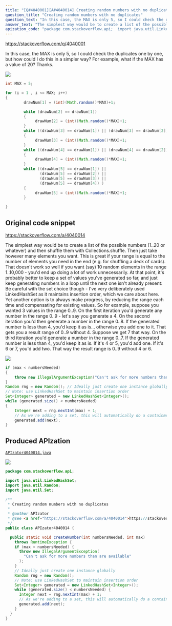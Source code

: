 ```yaml
---
title: "[Q#4040001][A#4040014] Creating random numbers with no duplicates"
question_title: "Creating random numbers with no duplicates"
question_text: "In this case, the MAX is only 5, so I could check the duplicates one by one, but how could I do this in a simpler way? For example, what if the MAX has a value of 20? Thanks."
answer_text: "The simplest way would be to create a list of the possible numbers (1..20 or whatever) and then shuffle them with Collections.shuffle. Then just take however many elements you want. This is great if your range is equal to the number of elements you need in the end (e.g. for shuffling a deck of cards). That doesn't work so well if you want (say) 10 random elements in the range 1..10,000 - you'd end up doing a lot of work unnecessarily. At that point, it's probably better to keep a set of values you've generated so far, and just keep generating numbers in a loop until the next one isn't already present: Be careful with the set choice though - I've very deliberately used LinkedHashSet as it maintains insertion order, which we care about here. Yet another option is to always make progress, by reducing the range each time and compensating for existing values. So for example, suppose you wanted 3 values in the range 0..9. On the first iteration you'd generate any number in the range 0..9 - let's say you generate a 4. On the second iteration you'd then generate a number in the range 0..8. If the generated number is less than 4, you'd keep it as is... otherwise you add one to it. That gets you a result range of 0..9 without 4. Suppose we get 7 that way. On the third iteration you'd generate a number in the range 0..7. If the generated number is less than 4, you'd keep it as is. If it's 4 or 5, you'd add one. If it's 6 or 7, you'd add two. That way the result range is 0..9 without 4 or 6."
apization_code: "package com.stackoverflow.api;  import java.util.LinkedHashSet; import java.util.Random; import java.util.Set;  /**  * Creating random numbers with no duplicates  *  * @author APIzator  * @see <a href=\"https://stackoverflow.com/a/4040014\">https://stackoverflow.com/a/4040014</a>  */ public class APIzator4040014 {    public static void createNumber(int numbersNeeded, int max)     throws RuntimeException {     if (max < numbersNeeded) {       throw new IllegalArgumentException(         \"Can't ask for more numbers than are available\"       );     }     // Ideally just create one instance globally     Random rng = new Random();     // Note: use LinkedHashSet to maintain insertion order     Set<Integer> generated = new LinkedHashSet<Integer>();     while (generated.size() < numbersNeeded) {       Integer next = rng.nextInt(max) + 1;       // As we're adding to a set, this will automatically do a containment check       generated.add(next);     }   } }"
---
```


https://stackoverflow.com/q/4040001

In this case, the MAX is only 5, so I could check the duplicates one by one, but how could I do this in a simpler way? For example, what if the MAX has a value of 20?
Thanks.


<div class="code-logo"><img src="/stackoverflow.png" /></div>

```java
int MAX = 5;

for (i = 1 , i <= MAX; i++)
{
        drawNum[1] = (int)(Math.random()*MAX)+1;

        while (drawNum[2] == drawNum[1])
        {
             drawNum[2] = (int)(Math.random()*MAX)+1;
        }
        while ((drawNum[3] == drawNum[1]) || (drawNum[3] == drawNum[2]) )
        {
             drawNum[3] = (int)(Math.random()*MAX)+1;
        }
        while ((drawNum[4] == drawNum[1]) || (drawNum[4] == drawNum[2]) || (drawNum[4] == drawNum[3]) )
        {
             drawNum[4] = (int)(Math.random()*MAX)+1;
        }
        while ((drawNum[5] == drawNum[1]) ||
               (drawNum[5] == drawNum[2]) ||
               (drawNum[5] == drawNum[3]) ||
               (drawNum[5] == drawNum[4]) )
        {
             drawNum[5] = (int)(Math.random()*MAX)+1;
        }

}
```


## Original code snippet

https://stackoverflow.com/a/4040014

The simplest way would be to create a list of the possible numbers (1..20 or whatever) and then shuffle them with Collections.shuffle. Then just take however many elements you want. This is great if your range is equal to the number of elements you need in the end (e.g. for shuffling a deck of cards).
That doesn&#x27;t work so well if you want (say) 10 random elements in the range 1..10,000 - you&#x27;d end up doing a lot of work unnecessarily. At that point, it&#x27;s probably better to keep a set of values you&#x27;ve generated so far, and just keep generating numbers in a loop until the next one isn&#x27;t already present:
Be careful with the set choice though - I&#x27;ve very deliberately used LinkedHashSet as it maintains insertion order, which we care about here.
Yet another option is to always make progress, by reducing the range each time and compensating for existing values. So for example, suppose you wanted 3 values in the range 0..9. On the first iteration you&#x27;d generate any number in the range 0..9 - let&#x27;s say you generate a 4.
On the second iteration you&#x27;d then generate a number in the range 0..8. If the generated number is less than 4, you&#x27;d keep it as is... otherwise you add one to it. That gets you a result range of 0..9 without 4. Suppose we get 7 that way.
On the third iteration you&#x27;d generate a number in the range 0..7. If the generated number is less than 4, you&#x27;d keep it as is. If it&#x27;s 4 or 5, you&#x27;d add one. If it&#x27;s 6 or 7, you&#x27;d add two. That way the result range is 0..9 without 4 or 6.

<div class="code-logo"><img src="/stackoverflow.png" /></div>

```java
if (max < numbersNeeded)
{
    throw new IllegalArgumentException("Can't ask for more numbers than are available");
}
Random rng = new Random(); // Ideally just create one instance globally
// Note: use LinkedHashSet to maintain insertion order
Set<Integer> generated = new LinkedHashSet<Integer>();
while (generated.size() < numbersNeeded)
{
    Integer next = rng.nextInt(max) + 1;
    // As we're adding to a set, this will automatically do a containment check
    generated.add(next);
}
```

## Produced APIzation

[`APIzator4040014.java`](https://github.com/pasqualesalza/apization-temp-data/raw/master/search/APIzator4040014.java)

<div class="code-logo"><img src="/apizator.png" /></div>

```java
package com.stackoverflow.api;

import java.util.LinkedHashSet;
import java.util.Random;
import java.util.Set;

/**
 * Creating random numbers with no duplicates
 *
 * @author APIzator
 * @see <a href="https://stackoverflow.com/a/4040014">https://stackoverflow.com/a/4040014</a>
 */
public class APIzator4040014 {

  public static void createNumber(int numbersNeeded, int max)
    throws RuntimeException {
    if (max < numbersNeeded) {
      throw new IllegalArgumentException(
        "Can't ask for more numbers than are available"
      );
    }
    // Ideally just create one instance globally
    Random rng = new Random();
    // Note: use LinkedHashSet to maintain insertion order
    Set<Integer> generated = new LinkedHashSet<Integer>();
    while (generated.size() < numbersNeeded) {
      Integer next = rng.nextInt(max) + 1;
      // As we're adding to a set, this will automatically do a containment check
      generated.add(next);
    }
  }
}

```
